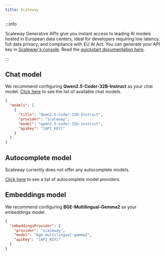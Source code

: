 ```yaml
---
title: Scaleway
---
```


:::info

Scaleway Generative APIs give you instant access to leading AI models hosted in European data centers, ideal for developers requiring low latency, full data privacy, and compliance with EU AI Act.
You can generate your API key in [Scaleway's console](https://console.scaleway.com/generative-api/models).
Read the [quickstart documentation here](https://www.scaleway.com/en/docs/ai-data/generative-apis/quickstart/).

:::

## Chat model

We recommend configuring **Qwen2.5-Coder-32B-Instruct** as your chat model.
[Click here](https://www.scaleway.com/en/docs/ai-data/generative-apis/reference-content/supported-models/) to see the list of available chat models.

```json title="config.json (Deprecated)"
{
  "models": [
    {
      "title": "Qwen2.5-Coder-32B-Instruct",
      "provider": "scaleway",
      "model": "qwen2.5-coder-32b-instruct",
      "apiKey": "[API_KEY]"
    }
  ]
}
```

## Autocomplete model

Scaleway currently does not offer any autocomplete models.

[Click here](../../model-types/autocomplete.md) to see a list of autocomplete model providers.

## Embeddings model

We recommend configuring **BGE-Multilingual-Gemma2** as your embeddings model.

```json title="config.json (Deprecated)"
{
  "embeddingsProvider": {
    "provider": "scaleway",
    "model": "bge-multilingual-gemma2",
    "apiKey": "[API_KEY]"
  }
}
```
